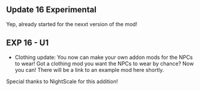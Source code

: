 Update 16 Experimental
-
Yep, already started for the nexxt version of the mod!

EXP 16 - U1 
- 
* Clothing update: You now can make your own addon mods for the NPCs to wear! Got a clothing mod you want the NPCs to wear by chance? Now you can! There will be a link to an example mod here shortly.

Special thanks to NightScale for this addition! 

